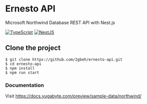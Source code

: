 # Ernesto API

Microsoft Northwind Database REST API with Nest.js

[![TypeScript](https://img.shields.io/badge/typescript-%23007ACC.svg?style=for-the-badge&logo=typescript&logoColor=white)](https://www.typescriptlang.org/docs/)
[![NestJS](https://img.shields.io/badge/nestjs-%23E0234E.svg?style=for-the-badge&logo=nestjs&logoColor=white)](https://docs.nestjs.com/)

## Clone the project

```
$ git clone https://github.com/2gbeh/ernesto-api.git
$ cd ernesto-api
$ npm install
$ npm run start
```

### Documentation 
Visit https://docs.yugabyte.com/preview/sample-data/northwind/